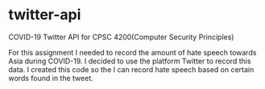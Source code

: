 # twitter-api
COVID-19 Twitter API for CPSC 4200(Computer Security Principles)

For this assignment I needed to record the amount of hate speech towards Asia during COVID-19. I decided to use the platform Twitter to record this data. 
I created this code so the I can record hate speech based on certain words found in the tweet. 
